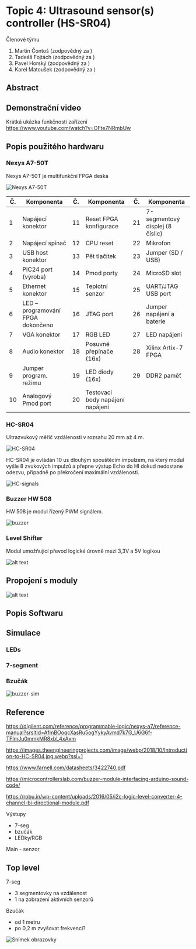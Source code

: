 # Topic 4: Ultrasound sensor(s) controller (HS-SR04)
Členové týmu

1. Martin Čontoš (zodpovědný za )
2. Tadeáš Fojtách (zodpovědný za )
3. Pavel Horský (zodpovědný za )
4. Karel Matoušek (zodpovědný za )

## Abstract

## Demonstrační video
Krátká ukázka funkčnosti zařízení\
https://www.youtube.com/watch?v=OFte7NRmbUw
## Popis použitého hardwaru
### Nexys A7-50T
Nexys A7-50T je multifunkční FPGA deska

![Nexys A7-50T](nexys-a7-callout.png)

| Č. | Komponenta               | Č. | Komponenta                    | Č. | Komponenta                    |
|----|--------------------------|----|-------------------------------|----|-------------------------------|
| 1  | Napájecí konektor        | 11 | Reset FPGA konfigurace        | 21 | 7-segmentový displej (8 číslic) |
| 2  | Napájecí spínač          | 12 | CPU reset                     | 22 | Mikrofon                      |
| 3  | USB host konektor        | 13 | Pět tlačítek                  | 23 | Jumper (SD / USB)             |
| 4  | PIC24 port (výroba)      | 14 | Pmod porty                    | 24 | MicroSD slot                  |
| 5  | Ethernet konektor        | 15 | Teplotní senzor               | 25 | UART/JTAG USB port            |
| 6  | LED – programování FPGA dokončeno | 16 | JTAG port                     | 26 | Jumper napájení a baterie     |
| 7  | VGA konektor             | 17 | RGB LED                       | 27 | LED napájení                |
| 8  | Audio konektor           | 18 | Posuvné přepínače (16x)     | 28 | Xilinx Artix-7 FPGA           |
| 9  | Jumper program. režimu   | 19 | LED diody (16x)             | 29 | DDR2 paměť                    |
| 10 | Analogový Pmod port      | 20 | Testovací body napájení napájení       |    |                               |

### HC-SR04

Ultrazvukový měřič vzdálenosti v rozsahu 20 mm až 4 m.

![HC-SR04](HCSR04.png)

HC-SR04 je ovládán 10 us dlouhým spouštěcím impulzem, na který modul vyšle 8 zvukových impulzů a přepne výstup Echo do HI dokud nedostane odezvu, případně po překročení maximální vzdálenosti.

![HC-signals](HC-signals.png)

### Buzzer HW 508
HW 508 je modul řízený PWM signálem.

![buzzer](Buzzer.png)

### Level Shifter
Modul umožňující převod logické úrovně mezi 3,3V a 5V logikou

![alt text](image.png)

## Propojení s moduly
![alt text](image-2.png)


## Popis Softwaru

## Simulace

### LEDs

### 7-segment

### Bzučák
![buzzer-sim](Screenshot2025-05-08072512.png)



## Reference
https://digilent.com/reference/programmable-logic/nexys-a7/reference-manual?srsltid=AfmBOoqcXasRu5ogYykyAvmd7k7G_U6G6f-TFImJu0mmkMR8xbL4xAxm

https://images.theengineeringprojects.com/image/webp/2018/10/Introduction-to-HC-SR04.jpg.webp?ssl=1

https://www.farnell.com/datasheets/3422740.pdf

https://microcontrollerslab.com/buzzer-module-interfacing-arduino-sound-code/

https://robu.in/wp-content/uploads/2016/05/i2c-logic-level-converter-4-channel-bi-directional-module.pdf

Výstupy
  - 7-seg
  - bzučák
  - LEDky/RGB

Main - senzor

Top level
--------------------------------------
7-seg
  - 3 segmentovky na vzdálenost
  - 1 na zobrazení aktivních senzorů

Bzučák
  - od 1 metru
  - po 0,2 m zvyšovat frekvenci?

![Snímek obrazovky](Snímek%20obrazovky%202025-04-10%20101607.png)
